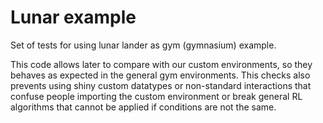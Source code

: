 # Lunar example

Set of tests for using lunar lander as gym (gymnasium) example.

This code allows later to compare with our custom environments, so they behaves as expected in the general gym environments.
This checks also prevents using shiny custom datatypes or non-standard interactions that confuse people importing the custom environment or break general RL algorithms that cannot be applied if conditions are not the same.
